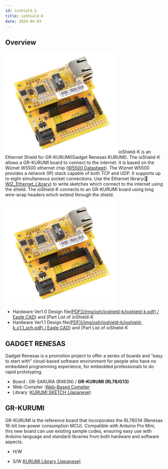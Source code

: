 ```yaml
---
id: ioshield_k
title: ioShield-K
date: 2020-04-03
---
```


## Overview

![](/img/osh/ioshield-k/io_s_k.png) ioShield-K is an Ethernet Shield for GR-KURUMI(Gadget Renesas KURUMI). The ioShield-K allows a GR-KURUMI board to connect to the internet. It is based on the Wiznet W5500 ethernet chip ([W5500 Datasheet](../iEthernet/W5500/datasheet)). The Wiznet W5500 provides a network (IP) stack capable of both TCP and UDP. It supports up to eight simultaneous socket connections. Use the Ethernet library(📄[WIZ_Ethernet_Library](https://github.com/Wiznet/WIZ_Ethernet_Library)) to write sketches which connect to the internet using the shield. The ioShield-K connects to an GR-KURUMI board using long wire-wrap headers which extend through the shield.

![](/img/osh/ioshield-k/io_s_k.png)

  - Hardware Ver1.0 Design file(<a href="/img/osh/ioshield-k/ioshield-k_v1_0_pl_130904.pdf" target="_blank">PDF](/img/osh/ioshield-k/ioshield-k.pdf) / [Eagle CAD](/img/osh/ioshield-k/ioshield-k_eaglecad.zip)) and [Part List</a> of ioShield-K
  - Hardware Ver1.1 Design file(<a href="/img/osh/ioshield-k/ioshield-k_v1_1_pl_140120.pdf" target="_blank">PDF](/img/osh/ioshield-k/ioshield-k_v1.1_sch.pdf) / [Eagle CAD](/img/osh/ioshield-k/io_shield-k_ver1_1.zip)) and [Part List</a> of ioShield-K

## GADGET RENESAS

Gadget Renesas is a promotion project to offer a series of boards and
“easy to start with” cloud-based software environment for people who
have no embedded programming experience, for embedded professionals to
do rapid prototyping. 


 * Board        : GR-SAKURA (RX63N) / **__GR-KURUMI (RL78/G13)__**
 * Web-Complier :[Web-Based Complier](http://www.renesas.com/products/promotion/gr/index.jsp) 
 * Library      :[KURUMI SKETCH (Japanese)](http://tool-cloud.renesas.com/Renesas/ref_kurumi/gr_reference_j.html)




## GR-KURUMI

GR-KURUMI is the reference board that incorporates the RL78G14 (Renesas
16-bit low-power consumption MCU). Compatible with Arduino Pro Mini,
this new board can use existing sample codes, ensuring easy use with
Arduino language and standard libraries from both hardware and software
aspects. 

  - H/W





  - S/W [KURUMI Library
    (Japanese)](<http://renesasrulz.com/app_kits_and_demo_boards/gadget_renesas_user_forum/f/128/t/3968.aspx>)


